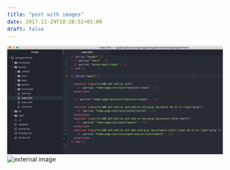 ```yaml
---
title: "post with images"
date: 2017-11-29T10:28:52+01:00
draft: false
---
```


![static image](/static/home-page-templating-example.png)
![external image](https://themes.gohugo.io/images/hugo-initio.tn.png)